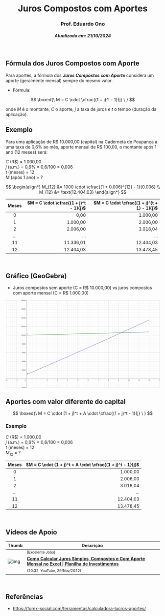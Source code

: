 <h1 align="center">Juros Compostos com Aportes</h1>
<h3 align="center">Prof. Eduardo Ono</h3>
<h5 align="center">Atualizado em: 21/10/2024</h5>

&nbsp;

## Fórmula dos Juros Compostos com Aporte

Para aportes, a fórmula dos __*Juros Compostos com Aporte*__ considera um aporte (geralmente mensal) sempre do mesmo valor.

* Fórmula:

$$
\boxed{\ M = C \cdot \cfrac{(1 + j)^t - 1}{j} \ }
$$

onde $M$ é o montante, $C$ o aporte, $j$ a taxa de juros e $t$ o tempo (duração da aplicação).

## Exemplo

Para uma aplicação de R\$ 10.000,00 (capital) na Caderneta de Poupança a uma taxa de 0,6\% ao mês, aporte mensal de R\$ 100,00, o montante após 1 ano (12 meses) será:

$C$ (R\$) = 1.000,00<br>
$j$ (a.m.) = 0,6% = 0,6/100 = 0,006<br>
$t$ (meses) = 12<br>
$M$ (após 1 ano) = ?

$$
\begin{align*}
M_{12} &= 1000 \cdot \cfrac{(1 + 0.006)^{12} - 1}{0.006} \\
M_{12} &= \text{12.404,03}
\end{align*}
$$

| Meses | $M = C \cdot \cfrac{(1 + j)^t - 1}{j}$ | $M = C \cdot \cfrac{(1 + j)^{t + 1} - 1}{j}$ |
| :-: | --: | --: |
| 0 |     0,00 | 1.000,00 |
| 1 | 1.000,00 | 2.006,00 |
| 2 | 2.006,00 | 3.018,04 |
| ... | ... | ... |
| 11 | 11.336,01 | 12.404,03 |
| 12 | 12.404,03 | 13.478,45 |

&nbsp;

## Gráfico (GeoGebra)

* Juros compostos sem aporte (C = R\$ 10.000,00) vs juros compostos com aporte mensal (C = R\$ 1.000,00)

![img](./geogebra-export.png)

## Aportes com valor diferente do capital

$$
\boxed{\ M = C \cdot (1 + j)^t + A \cdot \cfrac{(1 + j)^t - 1}{j} \ }
$$

### Exemplo

$C$ (R\$) = 1.000,00<br>
$j$ (a.m.) = 0,6% = 0,6/100 = 0,006<br>
$t$ (meses) = 12<br>
$M_{12}$ = ?

| Meses | $M = C \cdot (1 + j)^t + A \cdot \cfrac{(1 + j)^t - 1}{j}$ |
| :-: | --: |
| 0 |  1.000,00 |
| 1 |  2.006,00 |
| 2 |  3.018,04 |
| ... | ... |
| 11 | 12.404,03 |
| 12 | 13.478,45 |

&nbsp;

## Vídeos de Apoio

| Thumb | Descrição |
| --- | --- |
| ![img](https://img.youtube.com/vi/6p6LPJHvKEY/default.jpg) | <sup>[Excelente João]</sup><br>[__Como Calcular Juros Simples, Compostos e Com Aporte Mensal no Excel \| Planilha de Investimentos__](https://www.youtube.com/watch?v=6p6LPJHvKEY)<br><sub>(20:32, YouTube, 29/Nov/2022)</sub> |

&nbsp;

## Referências

* <https://forex-social.com/ferramentas/calculadora-lucros-aportes/>
